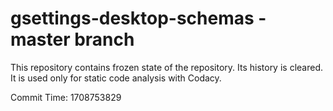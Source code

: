 # gsettings-desktop-schemas - master branch

This repository contains frozen state of the repository.
Its history is cleared. It is used only for static code
analysis with Codacy.

Commit Time: 1708753829